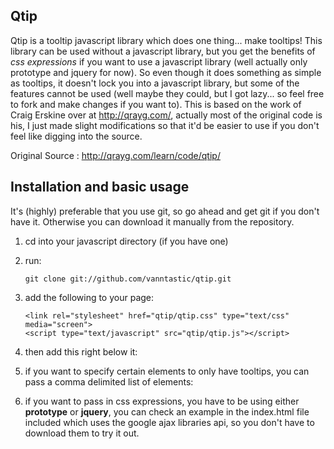Qtip
----

Qtip is a tooltip javascript library which does one thing... make tooltips! This library can be
used without a javascript library, but you get the benefits of *css expressions* if you want to
use a javascript library (well actually only prototype and jquery for now). So even though it does something as simple as tooltips, it doesn't lock you into a javascript library, but some of the features cannot be used (well maybe they could, but I got lazy... so feel free to fork and make changes if you want to). This is based on the work of Craig Erskine over at http://qrayg.com/, actually most of the original code is his, I just made slight modifications so that it'd be easier to use if you don't feel like digging into the source.

Original Source : http://qrayg.com/learn/code/qtip/

Installation and basic usage
----------------------------

It's (highly) preferable that you use git, so go ahead and get git if you don't have it. 
Otherwise you can download it manually from the repository.

1. cd into your javascript directory (if you have one)
2. run: 

       git clone git://github.com/vanntastic/qtip.git 
       
3. add the following to your page:
          
       <link rel="stylesheet" href="qtip/qtip.css" type="text/css" media="screen">
       <script type="text/javascript" src="qtip/qtip.js"></script> 
          
4. then add this right below it:
    
      <script type="text/javascript" charset="utf-8">
        // this defaults to creating tooltips for a,label,input,img elements
        create_tooltips();
      </script>
          
5. if you want to specify certain elements to only have tooltips, you can pass a comma
   delimited list of elements:
       
      <script type="text/javascript" charset="utf-8">
        // will only create tooltips on a and img elements
        create_tooltips('a,img');
      </script>
          
6. if you want to pass in css expressions, you have to be using either **prototype** or 
**jquery**, you can check an example in the index.html file included which uses the google 
ajax libraries api, so you don't have to download them to try it out.
       
      <script type="text/javascript" charset="utf-8">
        // will only create tooltips on a elements with the 'tip' class and img elements
        create_tooltips('a.tip,img');
      </script>
          
  
    
    


